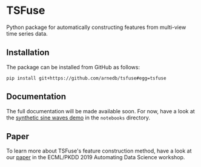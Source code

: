 # TSFuse

Python package for automatically constructing features from multi-view time series data.

## Installation

The package can be installed from GitHub as follows:

    pip install git+https://github.com/arnedb/tsfuse#egg=tsfuse
    
## Documentation

The full documentation will be made available soon.
For now, have a look at the
[synthetic sine waves demo](notebooks/Synthetic%20Sine%20Waves%20Demo.ipynb)
in the `notebooks` directory.

## Paper

To learn more about TSFuse's feature construction method,
have a look at our [paper](https://www.google.com/url?q=https%3A%2F%2Fupvedues-my.sharepoint.com%2F%3Ab%3A%2Fg%2Fpersonal%2Fjorallo_upv_edu_es%2FETxycG2WhmFBmVN7CNW8yKsBQHwhhlzdyegEx1AnNeRa2w%3Fe%3DbPQR7e&sa=D&sntz=1&usg=AFQjCNH-zTIQtPE2M0m0h_uUPN_25SaGCw)
in the ECML/PKDD 2019 Automating Data Science workshop.
